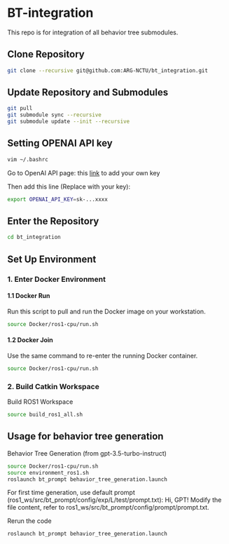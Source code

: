 # BT-integration

This repo is for integration of all behavior tree submodules.

## Clone Repository

```bash
git clone --recursive git@github.com:ARG-NCTU/bt_integration.git
```

## Update Repository and Submodules

```bash
git pull
git submodule sync --recursive
git submodule update --init --recursive
```

## Setting OPENAI API key

```bash
vim ~/.bashrc
```

Go to OpenAI API page: this [link](https://platform.openai.com/settings/organization/api-keys) to add your own key

Then add this line (Replace with your key):
```bash
export OPENAI_API_KEY=sk-...xxxx
```

## Enter the Repository

```bash
cd bt_integration
```

## Set Up Environment

### 1. Enter Docker Environment

#### 1.1 Docker Run

Run this script to pull and run the Docker image on your workstation.

```bash
source Docker/ros1-cpu/run.sh
```

#### 1.2 Docker Join

Use the same command to re-enter the running Docker container.

```bash
source Docker/ros1-cpu/run.sh
```

### 2. Build Catkin Workspace

Build ROS1 Workspace
```bash
source build_ros1_all.sh
```

## Usage for behavior tree generation

Behavior Tree Generation (from gpt-3.5-turbo-instruct)
```bash
source Docker/ros1-cpu/run.sh
source environment_ros1.sh
roslaunch bt_prompt behavior_tree_generation.launch
```

For first time generation, use default prompt (ros1_ws/src/bt_prompt/config/exp/L/test/prompt.txt): Hi, GPT!
Modify the file content, refer to ros1_ws/src/bt_prompt/config/prompt/prompt.txt.

Rerun the code
```bash
roslaunch bt_prompt behavior_tree_generation.launch
```
